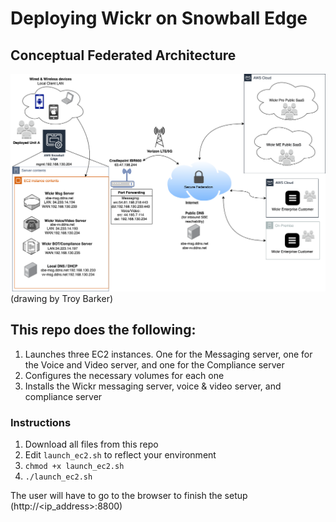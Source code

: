 # Deploying Wickr on Snowball Edge

## Conceptual Federated Architecture
![Architectural Overview](SBEWickrFederationConcept.drawio.png)
(drawing by Troy Barker)

## This repo does the following:
1. Launches three EC2 instances. One for the Messaging server, one for the Voice and Video server, and one for the Compliance server
2. Configures the necessary volumes for each one
3. Installs the Wickr messaging server, voice & video server, and compliance server

### Instructions
1. Download all files from this repo
2. Edit `launch_ec2.sh` to reflect your environment
3. `chmod +x launch_ec2.sh`
4. `./launch_ec2.sh`

The user will have to go to the browser to finish the setup (http://<ip_address>:8800)

